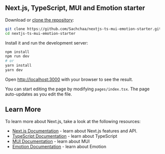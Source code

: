 ## Next.js, TypeScript, MUI and Emotion starter

Download or [clone the repository](https://github.com/Sachchaa/nextjs-ts-mui-emotion-starter.git):

```bash
git clone https://github.com/Sachchaa/nextjs-ts-mui-emotion-starter.git
cd nextjs-ts-mui-emotion-starter
```

Install it and run the development server:

```bash
npm install
npm run dev
# or
yarn install
yarn dev
```

Open [http://localhost:3000](http://localhost:3000) with your browser to see the result.

You can start editing the page by modifying `pages/index.tsx`. The page auto-updates as you edit the file.

## Learn More

To learn more about Next.js, take a look at the following resources:

- [Next.js Documentation](https://nextjs.org/docs) - learn about Next.js features and API.
- [TypeScript Documentation](https://www.typescriptlang.org/docs/) - learn about TypeScript
- [MUI Documentation](https://mui.com/getting-started/installation/) - learn about MUI
- [Emotion Documentation](https://emotion.sh/docs/introduction) - learn about Emotion
